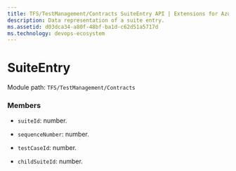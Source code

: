 ```yaml
---
title: TFS/TestManagement/Contracts SuiteEntry API | Extensions for Azure DevOps Services
description: Data representation of a suite entry.
ms.assetid: d03dca34-a80f-48bf-ba1d-c62d51a5717d
ms.technology: devops-ecosystem
---
```


# SuiteEntry

Module path: `TFS/TestManagement/Contracts`

### Members

* `suiteId`: number.

* `sequenceNumber`: number.

* `testCaseId`: number.

* `childSuiteId`: number.
